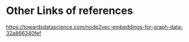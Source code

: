 # Other Links of references

https://towardsdatascience.com/node2vec-embeddings-for-graph-data-32a866340fef

